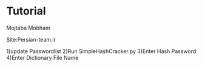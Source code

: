 # Tutorial

Mojtaba Mobham

Site:Persian-team.ir

1)update Passwordlist
2)Run SimpleHashCracker.py
3)Enter Hash Password
4)Enter Dictionary File Name
